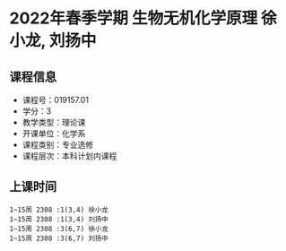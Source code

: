 # 2022年春季学期 生物无机化学原理 徐小龙, 刘扬中






## 课程信息

- 课程号：019157.01
- 学分：3
- 教学类型：理论课
- 开课单位：化学系
- 课程类别：专业选修
- 课程层次：本科计划内课程

## 上课时间

```
1~15周 2308 :1(3,4) 徐小龙
1~15周 2308 :1(3,4) 刘扬中
1~15周 2308 :3(6,7) 徐小龙
1~15周 2308 :3(6,7) 刘扬中
```

